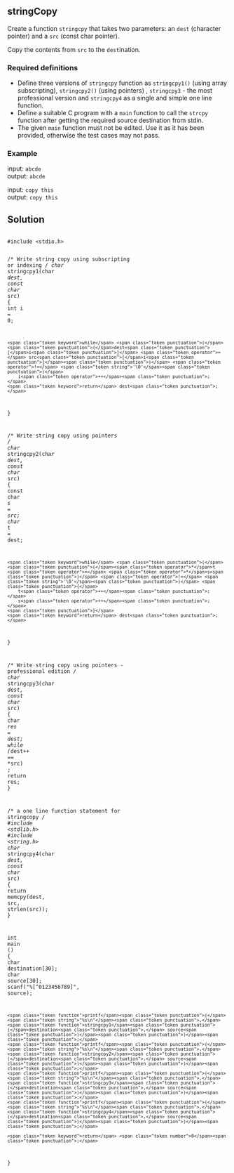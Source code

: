 <!DOCTYPE html>
<html>

<head>
  <meta charset="utf-8">
  <meta name="viewport" content="width=device-width, initial-scale=1.0">
  <title>stringCopy.md</title>
  <link rel="stylesheet" href="https://stackedit.io/style.css" />
</head>

<body class="stackedit">
  <div class="stackedit__html"><h2 id="stringcopy">stringCopy</h2>
<p>Create a function <code>stringcpy</code> that takes two parameters: an <code>dest</code> (character pointer) and a <code>src</code> (const char pointer).</p>
<p>Copy the contents from <code>src</code> to the <code>dest</code>ination.</p>
<h3 id="required-definitions">Required definitions</h3>
<ul>
<li>Define three versions of <code>stringcpy</code> function as <code>stringcpy1()</code> (using array subscripting), <code>stringcpy2()</code> (using pointers) ,  <code>stringcpy3</code> - the most professional version and <code>stringcpy4</code> as a single and simple one line function.</li>
<li>Define a suitable C program with a <code>main</code> function to call the <code>strcpy</code> function after getting the required source destination from stdin.</li>
<li>The given <code>main</code> function must not be edited. Use it as it has been provided, otherwise the test cases may not pass.</li>
</ul>
<h3 id="example">Example</h3>
<p>input: <code>abcde</code><br>
output:  <code>abcde</code></p>
<p>input: <code>copy this</code><br>
output: <code>copy this</code></p>
<h2 id="solution">Solution</h2>
<pre class=" language-c"><code class="prism  language-c">
<span class="token macro property">#<span class="token directive keyword">include</span> <span class="token string">&lt;stdio.h&gt;</span> </span>

<span class="token comment">/* Write string copy using subscripting or indexing */</span>
<span class="token keyword">char</span> <span class="token operator">*</span><span class="token function">stringcpy1</span><span class="token punctuation">(</span><span class="token keyword">char</span> <span class="token operator">*</span>dest<span class="token punctuation">,</span> <span class="token keyword">const</span> <span class="token keyword">char</span><span class="token operator">*</span> src<span class="token punctuation">)</span> <span class="token punctuation">{</span> 
    <span class="token keyword">int</span> i <span class="token operator">=</span> <span class="token number">0</span><span class="token punctuation">;</span> 
    
    <span class="token keyword">while</span> <span class="token punctuation">(</span><span class="token punctuation">(</span>dest<span class="token punctuation">[</span>i<span class="token punctuation">]</span> <span class="token operator">=</span> src<span class="token punctuation">[</span>i<span class="token punctuation">]</span><span class="token punctuation">)</span> <span class="token operator">!=</span> <span class="token string">'\0'</span><span class="token punctuation">)</span>
        i<span class="token operator">++</span><span class="token punctuation">;</span> 
    <span class="token keyword">return</span> dest<span class="token punctuation">;</span> 
<span class="token punctuation">}</span>

<span class="token comment">/* Write string copy using pointers */</span>
<span class="token keyword">char</span><span class="token operator">*</span> <span class="token function">stringcpy2</span><span class="token punctuation">(</span><span class="token keyword">char</span> <span class="token operator">*</span>dest<span class="token punctuation">,</span> <span class="token keyword">const</span> <span class="token keyword">char</span><span class="token operator">*</span> src<span class="token punctuation">)</span> <span class="token punctuation">{</span> 
    <span class="token keyword">const</span> <span class="token keyword">char</span> <span class="token operator">*</span>s <span class="token operator">=</span> src<span class="token punctuation">;</span>
    <span class="token keyword">char</span> <span class="token operator">*</span>t <span class="token operator">=</span> dest<span class="token punctuation">;</span>

    <span class="token keyword">while</span> <span class="token punctuation">(</span><span class="token punctuation">(</span><span class="token operator">*</span>t <span class="token operator">=</span> <span class="token operator">*</span>s<span class="token punctuation">)</span> <span class="token operator">!=</span> <span class="token string">'\0'</span><span class="token punctuation">)</span> <span class="token punctuation">{</span>
        t<span class="token operator">++</span><span class="token punctuation">;</span>
        s<span class="token operator">++</span><span class="token punctuation">;</span>
    <span class="token punctuation">}</span>
    <span class="token keyword">return</span> dest<span class="token punctuation">;</span>
<span class="token punctuation">}</span>


<span class="token comment">/* Write string copy using pointers - professional edition */</span>
<span class="token keyword">char</span> <span class="token operator">*</span><span class="token function">stringcpy3</span><span class="token punctuation">(</span><span class="token keyword">char</span> <span class="token operator">*</span>dest<span class="token punctuation">,</span> <span class="token keyword">const</span> <span class="token keyword">char</span><span class="token operator">*</span> src<span class="token punctuation">)</span> <span class="token punctuation">{</span> 
    <span class="token keyword">char</span> <span class="token operator">*</span>res <span class="token operator">=</span> dest<span class="token punctuation">;</span>
    <span class="token keyword">while</span> <span class="token punctuation">(</span><span class="token operator">*</span>dest<span class="token operator">++</span> <span class="token operator">==</span> <span class="token operator">*</span>src<span class="token punctuation">)</span>
        <span class="token punctuation">;</span> 
    <span class="token keyword">return</span> res<span class="token punctuation">;</span> 
<span class="token punctuation">}</span>

<span class="token comment">/* a one line function statement for stringcopy */</span> 
<span class="token macro property">#<span class="token directive keyword">include</span> <span class="token string">&lt;stdlib.h&gt;</span> </span>
<span class="token macro property">#<span class="token directive keyword">include</span> <span class="token string">&lt;string.h&gt;</span></span>
<span class="token keyword">char</span> <span class="token operator">*</span><span class="token function">stringcpy4</span><span class="token punctuation">(</span><span class="token keyword">char</span> <span class="token operator">*</span>dest<span class="token punctuation">,</span> <span class="token keyword">const</span> <span class="token keyword">char</span><span class="token operator">*</span> src<span class="token punctuation">)</span> <span class="token punctuation">{</span> 
    <span class="token keyword">return</span> <span class="token function">memcpy</span><span class="token punctuation">(</span>dest<span class="token punctuation">,</span> src<span class="token punctuation">,</span> <span class="token function">strlen</span><span class="token punctuation">(</span>src<span class="token punctuation">)</span><span class="token punctuation">)</span><span class="token punctuation">;</span> 
<span class="token punctuation">}</span>


<span class="token keyword">int</span> <span class="token function">main</span> <span class="token punctuation">(</span><span class="token punctuation">)</span> <span class="token punctuation">{</span> 
    <span class="token keyword">char</span> destination<span class="token punctuation">[</span><span class="token number">30</span><span class="token punctuation">]</span><span class="token punctuation">;</span> 
    <span class="token keyword">char</span> source<span class="token punctuation">[</span><span class="token number">30</span><span class="token punctuation">]</span><span class="token punctuation">;</span> 
    <span class="token function">scanf</span><span class="token punctuation">(</span><span class="token string">"%[^0123456789]"</span><span class="token punctuation">,</span> source<span class="token punctuation">)</span><span class="token punctuation">;</span>
    
    <span class="token function">printf</span><span class="token punctuation">(</span><span class="token string">"%s\n"</span><span class="token punctuation">,</span> <span class="token function">stringcpy1</span><span class="token punctuation">(</span>destination<span class="token punctuation">,</span> source<span class="token punctuation">)</span><span class="token punctuation">)</span><span class="token punctuation">;</span> 
    <span class="token function">printf</span><span class="token punctuation">(</span><span class="token string">"%s\n"</span><span class="token punctuation">,</span> <span class="token function">stringcpy2</span><span class="token punctuation">(</span>destination<span class="token punctuation">,</span> source<span class="token punctuation">)</span><span class="token punctuation">)</span><span class="token punctuation">;</span> 
    <span class="token function">printf</span><span class="token punctuation">(</span><span class="token string">"%s\n"</span><span class="token punctuation">,</span> <span class="token function">stringcpy3</span><span class="token punctuation">(</span>destination<span class="token punctuation">,</span> source<span class="token punctuation">)</span><span class="token punctuation">)</span><span class="token punctuation">;</span> 
    <span class="token function">printf</span><span class="token punctuation">(</span><span class="token string">"%s\n"</span><span class="token punctuation">,</span> <span class="token function">stringcpy4</span><span class="token punctuation">(</span>destination<span class="token punctuation">,</span> source<span class="token punctuation">)</span><span class="token punctuation">)</span><span class="token punctuation">;</span> 

    <span class="token keyword">return</span> <span class="token number">0</span><span class="token punctuation">;</span>
<span class="token punctuation">}</span>

</code></pre>
</div>
</body>

</html>

